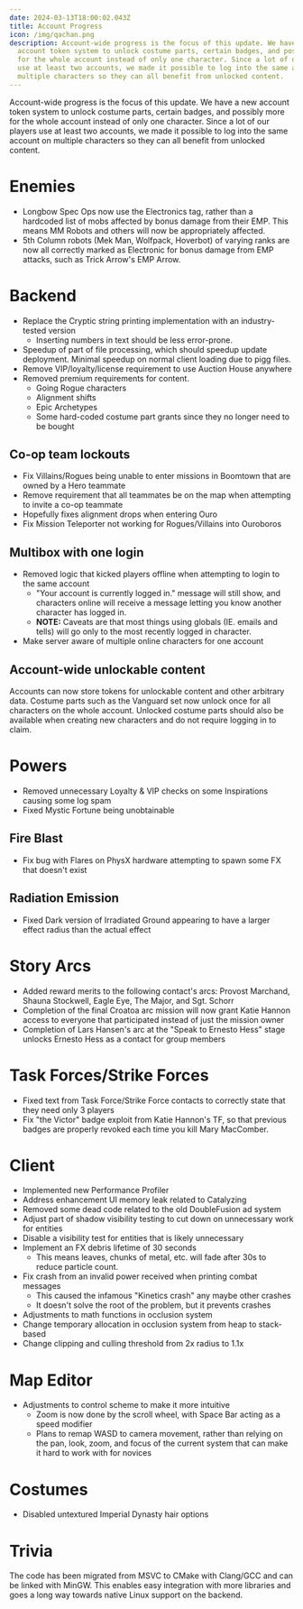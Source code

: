 ```yaml
---
date: 2024-03-13T18:00:02.043Z
title: Account Progress
icon: /img/qachan.png
description: Account-wide progress is the focus of this update. We have a new
  account token system to unlock costume parts, certain badges, and possibly more
  for the whole account instead of only one character. Since a lot of our players
  use at least two accounts, we made it possible to log into the same account on
  multiple characters so they can all benefit from unlocked content.
---
```

Account-wide progress is the focus of this update. We have a new account token
system to unlock costume parts, certain badges, and possibly more for the whole
account instead of only one character. Since a lot of our players use at least
two accounts, we made it possible to log into the same account on multiple
characters so they can all benefit from unlocked content.

# Enemies

* Longbow Spec Ops now use the Electronics tag, rather than a hardcoded list of
  mobs affected by bonus damage from their EMP. This means MM Robots and others
  will now be appropriately affected.
* 5th Column robots (Mek Man, Wolfpack, Hoverbot) of varying ranks are now all
  correctly marked as Electronic for bonus damage from EMP attacks, such as
  Trick Arrow's EMP Arrow.

# Backend

* Replace the Cryptic string printing implementation with an industry-tested
  version
  - Inserting numbers in text should be less error-prone.
* Speedup of part of file processing, which should speedup update deployment.
  Minimal speedup on normal client loading due to pigg files.
* Remove VIP/loyalty/license requirement to use Auction House anywhere
* Removed premium requirements for content.
  - Going Rogue characters
  - Alignment shifts
  - Epic Archetypes
  - Some hard-coded costume part grants since they no longer need to be bought

## Co-op team lockouts

* Fix Villains/Rogues being unable to enter missions in Boomtown that are owned
  by a Hero teammate
* Remove requirement that all teammates be on the map when attempting to invite
  a co-op teammate
* Hopefully fixes alignment drops when entering Ouro
* Fix Mission Teleporter not working for Rogues/Villains into Ouroboros

## Multibox with one login

* Removed logic that kicked players offline when attempting to login to the
  same account
  - "Your account is currently logged in." message will still show, and
    characters online will receive a message letting you know another character
    has logged in.
  - **NOTE:** Caveats are that most things using globals (IE. emails and tells)
    will go only to the most recently logged in character.
* Make server aware of multiple online characters for one account

## Account-wide unlockable content

Accounts can now store tokens for unlockable content and other arbitrary data.
Costume parts such as the Vanguard set now unlock once for all characters on
the whole account. Unlocked costume parts should also be available when
creating new characters and do not require logging in to claim.

# Powers

* Removed unnecessary Loyalty & VIP checks on some Inspirations causing some
  log spam
* Fixed Mystic Fortune being unobtainable

## Fire Blast

* Fix bug with Flares on PhysX hardware attempting to spawn some FX that
  doesn't exist

## Radiation Emission

* Fixed Dark version of Irradiated Ground appearing to have a larger effect
  radius than the actual effect

# Story Arcs

* Added reward merits to the following contact's arcs: Provost Marchand, Shauna
  Stockwell, Eagle Eye, The Major, and Sgt. Schorr
* Completion of the final Croatoa arc mission will now grant Katie Hannon
  access to everyone that participated instead of just the mission owner
* Completion of Lars Hansen's arc at the "Speak to Ernesto Hess" stage unlocks
  Ernesto Hess as a contact for group members

# Task Forces/Strike Forces

* Fixed text from Task Force/Strike Force contacts to correctly state that they
  need only 3 players
* Fix "the Victor" badge exploit from Katie Hannon's TF, so that previous
  badges are properly revoked each time you kill Mary MacComber.

# Client

* Implemented new Performance Profiler
* Address enhancement UI memory leak related to Catalyzing
* Removed some dead code related to the old DoubleFusion ad system
* Adjust part of shadow visibility testing to cut down on unnecessary work for
  entities
* Disable a visibility test for entities that is likely unnecessary
* Implement an FX debris lifetime of 30 seconds
  - This means leaves, chunks of metal, etc. will fade after 30s to reduce
    particle count.
* Fix crash from an invalid power received when printing combat messages
  - This caused the infamous "Kinetics crash" any maybe other crashes
  - It doesn't solve the root of the problem, but it prevents crashes
* Adjustments to math functions in occlusion system
* Change temporary allocation in occlusion system from heap to stack-based
* Change clipping and culling threshold from 2x radius to 1.1x

# Map Editor

* Adjustments to control scheme to make it more intuitive
  - Zoom is now done by the scroll wheel, with Space Bar acting as a speed
    modifier
  - Plans to remap WASD to camera movement, rather than relying on the pan,
    look, zoom, and focus of the current system that can make it hard to work
    with for novices

# Costumes

* Disabled untextured Imperial Dynasty hair options

# Trivia

The code has been migrated from MSVC to CMake with Clang/GCC and can be linked
with MinGW. This enables easy integration with more libraries and goes a long
way towards native Linux support on the backend.
